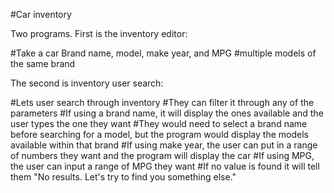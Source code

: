 #Car inventory

Two programs. First is the inventory editor:

#Take a car Brand name, model, make year, and MPG
#multiple models of the same brand

The second is inventory user search:

#Lets user search through inventory
#They can filter it through any of the parameters
#If using a brand name, it will display the ones available and the user types the one they want
#They would need to select a brand name before searching for a model, but the program would display the models available within that brand
#If using make year, the user can put in a range of numbers they want and the program will display the car
#If using MPG, the user can input a range of MPG they want
#If no value is found it will tell them "No results. Let's try to find you something else." 
